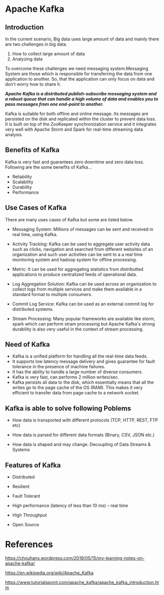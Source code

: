 

# Apache Kafka


## Introduction


In the current scenario, Big data uses large amount of data and mainly there are two challenges in big data.
1. How to collect large amount of data
2. Analyzing data

To overcome these challenges we need messaging system.Messaging System are those which is responsible for transferring the data from one application to another. So, that the application can only focus on data and don't worry how to share it.

***Apache Kafka is a distributed publish-subscribe messaging system and a robust queue that can handle a high volume of data and enables you to pass messages from one end-point to another.*** 

Kafka is suitable for both offline and online message. Its messages are persisted on the disk and replicated within the cluster to prevent data loss. It is built on top of the ZooKeeper synchronization service and it integrates very well with Apache Storm and Spark for real-time streaming data analysis.

## Benefits of Kafka

Kafka is very fast and guarantees zero downtime and zero data loss. Following are the some benefits of Kafka...

- Reliability
- Scalability
- Durability
- Performance

## Use Cases of Kafka

There are many uses cases of Kafka but some are listed below.

- Messaging System: Millions of messages can be sent and received in real time, using Kafka.

- Activity Tracking: Kafka can be used to aggregate user activity data such as clicks, navigation and searched from different websites of an organization and such user activities can be sent to a a real time monitoring system and hadoop system for offline processing.

- Metric: It can be used for aggregating statistics from distributted applications to produce centralized feeds of operational data.

- Log Aggregation Solution: Kafka can be used across an organization to collect logs from multiple services and make them available in a standard format to multiple consumers.

- Commit Log Service: Kafka can be used as an external commit log for distributed systems.

- Stream Processing: Many popular frameworks are available like storm, spark which can perform stram processing but Apache Kafka's strong durability is also very useful in the context of stream processing.

## Need of Kafka

- Kafka is a unified platform for handling all the real-time data feeds.
- It supports low latency message delivery and gives guarantee for fault tolerance in the presence of machine failures.
- It has the ability to handle a large number of diverse consumers.
- Kafka is very fast, can performs 2 million writes/sec. 
- Kafka persists all data to the disk, which essentially means that all the writes go to the page cache of the OS (RAM). This makes it very efficient to transfer data from page cache to a network socket.

## Kafka is able to solve following Poblems

- How data is transported with different protocols (TCP, HTTP, REST, FTP etc)

- How data is parsed for different data formats (Binary, CSV, JSON etc.)

- How data is shaped and may change. Decoupling of Data Streams & Systems

## Features of Kafka

- Distributed

- Resilient

- Fault Tolerant

- High performance (latency of less than 10 ms) – real time

- High Throughput

- Open Source


# References

<https://chouhans.wordpress.com/2019/05/15/my-learning-notes-on-apache-kafka/>

<https://en.wikipedia.org/wiki/Apache_Kafka>

<https://www.tutorialspoint.com/apache_kafka/apache_kafka_introduction.htm>







```python

```


```python

```
